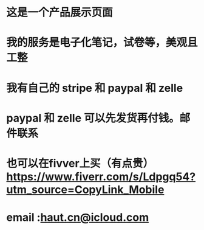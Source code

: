 # 这是一个产品展示页面

# 我的服务是电子化笔记，试卷等，美观且工整

# 我有自己的 stripe 和 paypal 和 zelle

# paypal 和 zelle 可以先发货再付钱。邮件联系 

# 也可以在fivver上买（有点贵）https://www.fiverr.com/s/Ldpgq54?utm_source=CopyLink_Mobile

# email :haut.cn@icloud.com
